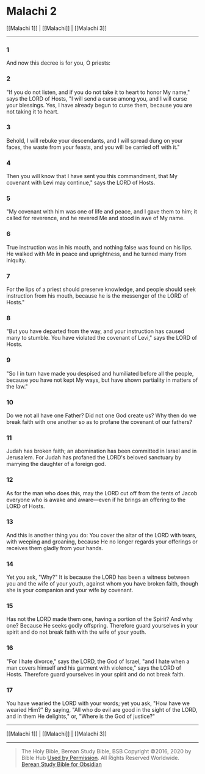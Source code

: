 # Malachi 2

[[Malachi 1]] | [[Malachi]] | [[Malachi 3]]

---

### 1
And now this decree is for you, O priests:

### 2
"If you do not listen, and if you do not take it to heart to honor My name," says the LORD of Hosts, "I will send a curse among you, and I will curse your blessings. Yes, I have already begun to curse them, because you are not taking it to heart.

### 3
Behold, I will rebuke your descendants, and I will spread dung on your faces, the waste from your feasts, and you will be carried off with it."

### 4
Then you will know that I have sent you this commandment, that My covenant with Levi may continue," says the LORD of Hosts.

### 5
"My covenant with him was one of life and peace, and I gave them to him; it called for reverence, and he revered Me and stood in awe of My name.

### 6
True instruction was in his mouth, and nothing false was found on his lips. He walked with Me in peace and uprightness, and he turned many from iniquity.

### 7
For the lips of a priest should preserve knowledge, and people should seek instruction from his mouth, because he is the messenger of the LORD of Hosts."

### 8
"But you have departed from the way, and your instruction has caused many to stumble. You have violated the covenant of Levi," says the LORD of Hosts.

### 9
"So I in turn have made you despised and humiliated before all the people, because you have not kept My ways, but have shown partiality in matters of the law."

### 10
Do we not all have one Father? Did not one God create us? Why then do we break faith with one another so as to profane the covenant of our fathers?

### 11
Judah has broken faith; an abomination has been committed in Israel and in Jerusalem. For Judah has profaned the LORD's beloved sanctuary by marrying the daughter of a foreign god.

### 12
As for the man who does this, may the LORD cut off from the tents of Jacob everyone who is awake and aware—even if he brings an offering to the LORD of Hosts.

### 13
And this is another thing you do: You cover the altar of the LORD with tears, with weeping and groaning, because He no longer regards your offerings or receives them gladly from your hands.

### 14
Yet you ask, "Why?" It is because the LORD has been a witness between you and the wife of your youth, against whom you have broken faith, though she is your companion and your wife by covenant.

### 15
Has not the LORD made them one, having a portion of the Spirit? And why one? Because He seeks godly offspring. Therefore guard yourselves in your spirit and do not break faith with the wife of your youth.

### 16
"For I hate divorce," says the LORD, the God of Israel, "and I hate when a man covers himself and his garment with violence," says the LORD of Hosts. Therefore guard yourselves in your spirit and do not break faith.

### 17
You have wearied the LORD with your words; yet you ask, "How have we wearied Him?" By saying, "All who do evil are good in the sight of the LORD, and in them He delights," or, "Where is the God of justice?"

---

[[Malachi 1]] | [[Malachi]] | [[Malachi 3]]

---

> The Holy Bible, Berean Study Bible, BSB
> Copyright &copy;2016, 2020 by Bible Hub
> [Used by Permission](https://berean.bible/terms.htm). All Rights Reserved Worldwide.
> [Berean Study Bible for Obsidian](https://github.com/gapmiss/berean-study-bible-for-obsidian)

